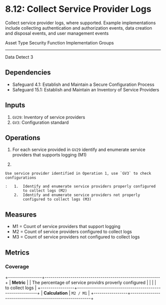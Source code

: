 # 8.12: Collect Service Provider Logs

Collect service provider logs, where supported. Example implementations
include collecting authentication and authorization events, data
creation and disposal events, and user management events

  Asset Type   Security Function   Implementation Groups
  ------------ ------------------- -----------------------
  Data         Detect              3

## Dependencies

-   Safeguard 4.1: Establish and Maintain a Secure Configuration Process
-   Safeguard 15.1: Establish and Maintain an Inventory of Service
    Providers

## Inputs

1.  `GV29`: Inventory of service providers
2.  `GV3`: Configuration standard

## Operations

1.  For each service provided in `GV29` identify and enumerate service
    providers that supports logging (M1)

2.  

    Use service provider identified in Operation 1, use `GV3` to check configurations

    :   1.  Identify and enumerate service providers properly configured
            to collect logs (M2)
        2.  Identify and enumerate service providers not properly
            configured to collect logs (M3)

## Measures

-   M1 = Count of service providers that support logging
-   M2 = Count of service providers configured to collect logs
-   M3 = Count of service providers not configured to collect logs

## Metrics

### Coverage

+-----------------+----------------------------------------------------------+
| **Metric**      | | The percentage of service providrs proverly configured |
|                 | | to collect logs                                        |
+-----------------+----------------------------------------------------------+
| **Calculation** | `M2 / M1`                                                |
+-----------------+----------------------------------------------------------+
